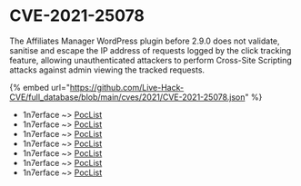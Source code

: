 # CVE-2021-25078

The Affiliates Manager WordPress plugin before 2.9.0 does not validate, sanitise and escape the IP address of requests logged by the click tracking feature, allowing unauthenticated attackers to perform Cross-Site Scripting attacks against admin viewing the tracked requests.

{% embed url="https://github.com/Live-Hack-CVE/full_database/blob/main/cves/2021/CVE-2021-25078.json" %}


* 1n7erface ~> [PocList](https://www.alice-snow.ru/2021/database/cve-2021-25078/poclist-1n7erface)
* 1n7erface ~> [PocList](https://www.alice-snow.ru/2021/database/cve-2021-25078/poclist-1n7erface)
* 1n7erface ~> [PocList](https://www.alice-snow.ru/2021/database/cve-2021-25078/poclist-1n7erface)
* 1n7erface ~> [PocList](https://www.alice-snow.ru/2021/database/cve-2021-25078/poclist-1n7erface)
* 1n7erface ~> [PocList](https://www.alice-snow.ru/2021/database/cve-2021-25078/poclist-1n7erface)
* 1n7erface ~> [PocList](https://www.alice-snow.ru/2021/database/cve-2021-25078/poclist-1n7erface)
* 1n7erface ~> [PocList](https://www.alice-snow.ru/2021/database/cve-2021-25078/poclist-1n7erface)